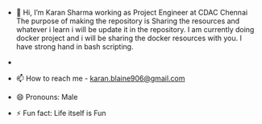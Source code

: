 - 👋 Hi, I’m Karan Sharma working as Project Engineer at CDAC Chennai
     The purpose of making the repository is Sharing the resources and whatever i learn i will be update it in the repository.
     I am currently doing docker project and i will be sharing the docker resources with you.
     I have strong hand in bash scripting.
   
-  
- 📫 How to reach me - karan.blaine906@gmail.com
- 😄 Pronouns: Male
- ⚡ Fun fact: Life itself is Fun

<!---
Any feedback or suggesstions welcome
--->
